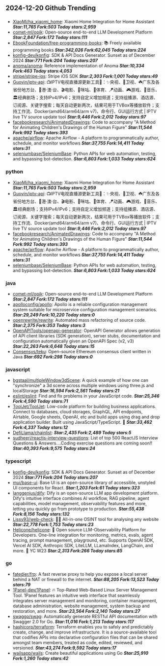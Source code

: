 ## 2024-12-20 Github Trending

### 
* [XiaoMi/ha_xiaomi_home](https://github.com/XiaoMi/ha_xiaomi_home): Xiaomi Home Integration for Home Assistant ***Star:11,765 Fork:503 Today stars:2,959***
* [comet-ml/opik](https://github.com/comet-ml/opik): Open-source end-to-end LLM Development Platform ***Star:2,847 Fork:172 Today stars:111***
* [EbookFoundation/free-programming-books](https://github.com/EbookFoundation/free-programming-books): 📚 Freely available programming books ***Star:342,026 Fork:62,045 Today stars:224***
* [konfig-dev/konfig](https://github.com/konfig-dev/konfig): SDK & API Docs Generator. Sunset as of December 2024 ***Star:771 Fork:204 Today stars:207***
* [anoma/anoma](https://github.com/anoma/anoma): Reference implementation of Anoma ***Star:10,334 Fork:463 Today stars:4,053***
* [stripe/stripe-ios](https://github.com/stripe/stripe-ios): Stripe iOS SDK ***Star:2,303 Fork:1,001 Today stars:49***
* [Guovin/iptv-api](https://github.com/Guovin/iptv-api): 📺IPTV电视直播源更新工具🚀：✨央视、📡卫视、☘️广东及各省份地方台、🌊港·澳·台、🎬电影、🎥咪咕、🏀体育、🪁动画、🎮游戏、🎵音乐、🏛经典剧场；支持IPv4/IPv6；支持自定义增加频道；支持组播源、酒店源、订阅源、关键字搜索；每天自动更新两次，结果可用于TVBox等播放软件；支持工作流、Docker(amd64/arm64/arm v7)、命令行、GUI运行方式 | IPTV live TV source update tool ***Star:9,446 Fork:2,012 Today stars:97***
* [facebookresearch/AnimatedDrawings](https://github.com/facebookresearch/AnimatedDrawings): Code to accompany "A Method for Animating Children's Drawings of the Human Figure" ***Star:11,544 Fork:992 Today stars:393***
* [apache/airflow](https://github.com/apache/airflow): Apache Airflow - A platform to programmatically author, schedule, and monitor workflows ***Star:37,755 Fork:14,411 Today stars:31***
* [seleniumbase/SeleniumBase](https://github.com/seleniumbase/SeleniumBase): Python APIs for web automation, testing, and bypassing bot-detection. ***Star:6,803 Fork:1,033 Today stars:624***

### python
* [XiaoMi/ha_xiaomi_home](https://github.com/XiaoMi/ha_xiaomi_home): Xiaomi Home Integration for Home Assistant ***Star:11,765 Fork:503 Today stars:2,959***
* [Guovin/iptv-api](https://github.com/Guovin/iptv-api): 📺IPTV电视直播源更新工具🚀：✨央视、📡卫视、☘️广东及各省份地方台、🌊港·澳·台、🎬电影、🎥咪咕、🏀体育、🪁动画、🎮游戏、🎵音乐、🏛经典剧场；支持IPv4/IPv6；支持自定义增加频道；支持组播源、酒店源、订阅源、关键字搜索；每天自动更新两次，结果可用于TVBox等播放软件；支持工作流、Docker(amd64/arm64/arm v7)、命令行、GUI运行方式 | IPTV live TV source update tool ***Star:9,446 Fork:2,012 Today stars:97***
* [facebookresearch/AnimatedDrawings](https://github.com/facebookresearch/AnimatedDrawings): Code to accompany "A Method for Animating Children's Drawings of the Human Figure" ***Star:11,544 Fork:992 Today stars:393***
* [apache/airflow](https://github.com/apache/airflow): Apache Airflow - A platform to programmatically author, schedule, and monitor workflows ***Star:37,755 Fork:14,411 Today stars:31***
* [seleniumbase/SeleniumBase](https://github.com/seleniumbase/SeleniumBase): Python APIs for web automation, testing, and bypassing bot-detection. ***Star:6,803 Fork:1,033 Today stars:624***

### java
* [comet-ml/opik](https://github.com/comet-ml/opik): Open-source end-to-end LLM Development Platform ***Star:2,847 Fork:172 Today stars:111***
* [apolloconfig/apollo](https://github.com/apolloconfig/apollo): Apollo is a reliable configuration management system suitable for microservice configuration management scenarios. ***Star:29,249 Fork:10,220 Today stars:0***
* [openrewrite/rewrite](https://github.com/openrewrite/rewrite): Automated mass refactoring of source code. ***Star:2,375 Fork:353 Today stars:3***
* [OpenAPITools/openapi-generator](https://github.com/OpenAPITools/openapi-generator): OpenAPI Generator allows generation of API client libraries (SDK generation), server stubs, documentation and configuration automatically given an OpenAPI Spec (v2, v3) ***Star:22,263 Fork:6,648 Today stars:15***
* [Consensys/teku](https://github.com/Consensys/teku): Open-source Ethereum consensus client written in Java ***Star:692 Fork:298 Today stars:0***

### javascript
* [bgstaal/multipleWindow3dScene](https://github.com/bgstaal/multipleWindow3dScene): A quick example of how one can "synchronize" a 3d scene across multiple windows using three.js and localStorage ***Star:16,594 Fork:2,561 Today stars:21***
* [eslint/eslint](https://github.com/eslint/eslint): Find and fix problems in your JavaScript code. ***Star:25,346 Fork:4,590 Today stars:71***
* [ToolJet/ToolJet](https://github.com/ToolJet/ToolJet): Low-code platform for building business applications. Connect to databases, cloud storages, GraphQL, API endpoints, Airtable, Google sheets, OpenAI, etc and build apps using drag and drop application builder. Built using JavaScript/TypeScript. 🚀 ***Star:33,462 Fork:4,337 Today stars:12***
* [DefiLlama/chainlist](https://github.com/DefiLlama/chainlist):  ***Star:2,435 Fork:2,489 Today stars:5***
* [sudheerj/reactjs-interview-questions](https://github.com/sudheerj/reactjs-interview-questions): List of top 500 ReactJS Interview Questions & Answers....Coding exercise questions are coming soon!! ***Star:40,393 Fork:9,575 Today stars:24***

### typescript
* [konfig-dev/konfig](https://github.com/konfig-dev/konfig): SDK & API Docs Generator. Sunset as of December 2024 ***Star:771 Fork:204 Today stars:207***
* [mui/base-ui](https://github.com/mui/base-ui): Base UI is an open-source library of accessible, unstyled UI components for React. ***Star:1,203 Fork:61 Today stars:323***
* [langgenius/dify](https://github.com/langgenius/dify): Dify is an open-source LLM app development platform. Dify's intuitive interface combines AI workflow, RAG pipeline, agent capabilities, model management, observability features and more, letting you quickly go from prototype to production. ***Star:55,438 Fork:8,156 Today stars:132***
* [Lissy93/web-check](https://github.com/Lissy93/web-check): 🕵️‍♂️ All-in-one OSINT tool for analysing any website ***Star:22,778 Fork:1,753 Today stars:23***
* [Helicone/helicone](https://github.com/Helicone/helicone): 🧊 Open source LLM-Observability Platform for Developers. One-line integration for monitoring, metrics, evals, agent tracing, prompt management, playground, etc. Supports OpenAI SDK, Vercel AI SDK, Anthropic SDK, LiteLLM, LLamaIndex, LangChain, and more. 🍓 YC W23 ***Star:2,313 Fork:266 Today stars:85***

### go
* [fatedier/frp](https://github.com/fatedier/frp): A fast reverse proxy to help you expose a local server behind a NAT or firewall to the internet. ***Star:88,205 Fork:13,523 Today stars:79***
* [1Panel-dev/1Panel](https://github.com/1Panel-dev/1Panel): 🔥 Top-Rated Web-Based Linux Server Management Tool. 1Panel features an intuitive web interface that seamlessly integrates server management and monitoring, container management, database administration, website management, system backup and restoration, and more. ***Star:23,564 Fork:2,140 Today stars:27***
* [swaggo/swag](https://github.com/swaggo/swag): Automatically generate RESTful API documentation with Swagger 2.0 for Go. ***Star:11,016 Fork:1,213 Today stars:117***
* [hashicorp/terraform](https://github.com/hashicorp/terraform): Terraform enables you to safely and predictably create, change, and improve infrastructure. It is a source-available tool that codifies APIs into declarative configuration files that can be shared amongst team members, treated as code, edited, reviewed, and versioned. ***Star:43,274 Fork:9,592 Today stars:17***
* [wailsapp/wails](https://github.com/wailsapp/wails): Create beautiful applications using Go ***Star:25,910 Fork:1,260 Today stars:42***
